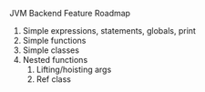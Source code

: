JVM Backend Feature Roadmap
1. Simple expressions, statements, globals, print
2. Simple functions
3. Simple classes
4. Nested functions
    1. Lifting/hoisting args
    2. Ref class
